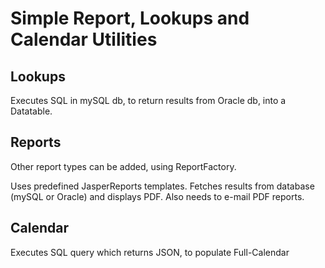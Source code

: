 # Simple Report, Lookups and Calendar Utilities


## Lookups

Executes SQL in mySQL db, to return results from Oracle db, into a Datatable.


## Reports
Other report types can be added, using ReportFactory.

Uses predefined JasperReports templates. Fetches results from database (mySQL or Oracle) and displays PDF.
Also needs to e-mail PDF reports.

## Calendar

Executes SQL query which returns JSON, to populate Full-Calendar



